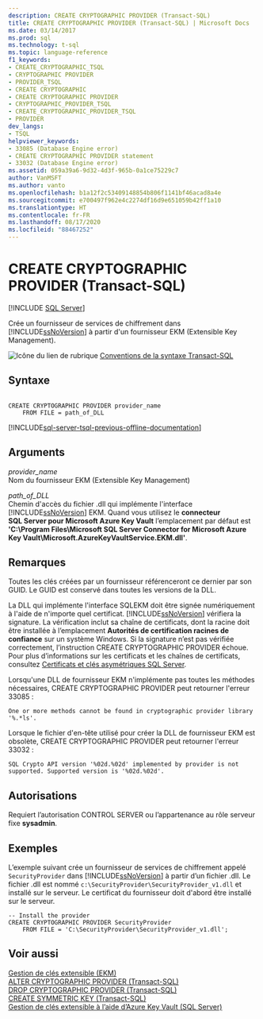 ```yaml
---
description: CREATE CRYPTOGRAPHIC PROVIDER (Transact-SQL)
title: CREATE CRYPTOGRAPHIC PROVIDER (Transact-SQL) | Microsoft Docs
ms.date: 03/14/2017
ms.prod: sql
ms.technology: t-sql
ms.topic: language-reference
f1_keywords:
- CREATE_CRYPTOGRAPHIC_TSQL
- CRYPTOGRAPHIC PROVIDER
- PROVIDER_TSQL
- CREATE CRYPTOGRAPHIC
- CREATE CRYPTOGRAPHIC PROVIDER
- CRYPTOGRAPHIC_PROVIDER_TSQL
- CREATE_CRYPTOGRAPHIC_PROVIDER_TSQL
- PROVIDER
dev_langs:
- TSQL
helpviewer_keywords:
- 33085 (Database Engine error)
- CREATE CRYPTOGRAPHIC PROVIDER statement
- 33032 (Database Engine error)
ms.assetid: 059a39a6-9d32-4d3f-965b-0a1ce75229c7
author: VanMSFT
ms.author: vanto
ms.openlocfilehash: b1a12f2c53409148854b806f1141bf46acad8a4e
ms.sourcegitcommit: e700497f962e4c2274df16d9e651059b42ff1a10
ms.translationtype: HT
ms.contentlocale: fr-FR
ms.lasthandoff: 08/17/2020
ms.locfileid: "88467252"
---
```

# <a name="create-cryptographic-provider-transact-sql"></a>CREATE CRYPTOGRAPHIC PROVIDER (Transact-SQL)
[!INCLUDE [SQL Server](../../includes/applies-to-version/sqlserver.md)]

  Crée un fournisseur de services de chiffrement dans [!INCLUDE[ssNoVersion](../../includes/ssnoversion-md.md)] à partir d'un fournisseur EKM (Extensible Key Management).  
  
 ![Icône du lien de rubrique](../../database-engine/configure-windows/media/topic-link.gif "Icône du lien de rubrique") [Conventions de la syntaxe Transact-SQL](../../t-sql/language-elements/transact-sql-syntax-conventions-transact-sql.md)  
  
## <a name="syntax"></a>Syntaxe  
  
```  
  
CREATE CRYPTOGRAPHIC PROVIDER provider_name   
    FROM FILE = path_of_DLL  
```  

[!INCLUDE[sql-server-tsql-previous-offline-documentation](../../includes/sql-server-tsql-previous-offline-documentation.md)]

## <a name="arguments"></a>Arguments
 *provider_name*  
 Nom du fournisseur EKM (Extensible Key Management)  
  
 *path_of_DLL*  
 Chemin d'accès du fichier .dll qui implémente l'interface [!INCLUDE[ssNoVersion](../../includes/ssnoversion-md.md)] EKM. Quand vous utilisez le **connecteur SQL Server pour Microsoft Azure Key Vault** l’emplacement par défaut est **'C:\Program Files\Microsoft SQL Server Connector for Microsoft Azure Key Vault\Microsoft.AzureKeyVaultService.EKM.dll'**.  
  
## <a name="remarks"></a>Remarques  
 Toutes les clés créées par un fournisseur référenceront ce dernier par son GUID. Le GUID est conservé dans toutes les versions de la DLL.  
  
 La DLL qui implémente l'interface SQLEKM doit être signée numériquement à l'aide de n'importe quel certificat. [!INCLUDE[ssNoVersion](../../includes/ssnoversion-md.md)] vérifiera la signature. La vérification inclut sa chaîne de certificats, dont la racine doit être installée à l’emplacement **Autorités de certification racines de confiance** sur un système Windows. Si la signature n’est pas vérifiée correctement, l’instruction CREATE CRYPTOGRAPHIC PROVIDER échoue. Pour plus d’informations sur les certificats et les chaînes de certificats, consultez [Certificats et clés asymétriques SQL Server](../../relational-databases/security/sql-server-certificates-and-asymmetric-keys.md).  
  
 Lorsqu'une DLL de fournisseur EKM n'implémente pas toutes les méthodes nécessaires, CREATE CRYPTOGRAPHIC PROVIDER peut retourner l'erreur 33085 :  
  
 `One or more methods cannot be found in cryptographic provider library '%.*ls'.`  
  
 Lorsque le fichier d'en-tête utilisé pour créer la DLL de fournisseur EKM est obsolète, CREATE CRYPTOGRAPHIC PROVIDER peut retourner l'erreur 33032 :  
  
 `SQL Crypto API version '%02d.%02d' implemented by provider is not supported. Supported version is '%02d.%02d'.`  
  
## <a name="permissions"></a>Autorisations  
 Requiert l’autorisation CONTROL SERVER ou l’appartenance au rôle serveur fixe **sysadmin**.  
  
## <a name="examples"></a>Exemples  
 L’exemple suivant crée un fournisseur de services de chiffrement appelé `SecurityProvider` dans [!INCLUDE[ssNoVersion](../../includes/ssnoversion-md.md)] à partir d’un fichier .dll. Le fichier .dll est nommé `c:\SecurityProvider\SecurityProvider_v1.dll` et installé sur le serveur. Le certificat du fournisseur doit d'abord être installé sur le serveur.  
  
```  
-- Install the provider  
CREATE CRYPTOGRAPHIC PROVIDER SecurityProvider  
    FROM FILE = 'C:\SecurityProvider\SecurityProvider_v1.dll';  
```  
  
## <a name="see-also"></a>Voir aussi  
 [Gestion de clés extensible &#40;EKM&#41;](../../relational-databases/security/encryption/extensible-key-management-ekm.md)   
 [ALTER CRYPTOGRAPHIC PROVIDER &#40;Transact-SQL&#41;](../../t-sql/statements/alter-cryptographic-provider-transact-sql.md)   
 [DROP CRYPTOGRAPHIC PROVIDER &#40;Transact-SQL&#41;](../../t-sql/statements/drop-cryptographic-provider-transact-sql.md)   
 [CREATE SYMMETRIC KEY &#40;Transact-SQL&#41;](../../t-sql/statements/create-symmetric-key-transact-sql.md)   
 [Gestion de clés extensible à l’aide d’Azure Key Vault &#40;SQL Server&#41;](../../relational-databases/security/encryption/extensible-key-management-using-azure-key-vault-sql-server.md)  
  
  
